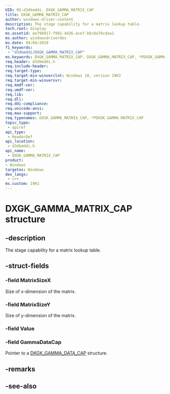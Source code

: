 ```yaml
---
UID: NS:d3dkmddi._DXGK_GAMMA_MATRIX_CAP
title: DXGK_GAMMA_MATRIX_CAP
author: windows-driver-content
description: The stage capability for a matrix lookup table.
tech.root: display
ms.assetid: ee798917-f982-4d26-ace7-bbc8a76cdaa1
ms.author: windowsdriverdev
ms.date: 04/04/2019
f1_keywords:
 - "d3dkmddi/DXGK_GAMMA_MATRIX_CAP"
ms.keywords: DXGK_GAMMA_MATRIX_CAP, DXGK_GAMMA_MATRIX_CAP, *PDXGK_GAMMA_MATRIX_CAP, 
req.header: d3dkmddi.h
req.include-header:
req.target-type:
req.target-min-winverclnt: Windows 10, version 1903
req.target-min-winversvr:
req.kmdf-ver:
req.umdf-ver:
req.lib:
req.dll:
req.ddi-compliance:
req.unicode-ansi:
req.max-support:
req.typenames: DXGK_GAMMA_MATRIX_CAP, *PDXGK_GAMMA_MATRIX_CAP
topic_type: 
 - apiref
api_type: 
 - HeaderDef
api_location: 
 - d3dkmddi.h
api_name: 
 - DXGK_GAMMA_MATRIX_CAP
product:
- Windows
targetos: Windows
dev_langs:
 - c++
ms.custom: 19H1
---
```


# DXGK_GAMMA_MATRIX_CAP structure

## -description

The stage capability for a matrix lookup table.

## -struct-fields

### -field MatrixSizeX

Size of x-dimension of the matrix.

### -field MatrixSizeY

Size of y-dimension of the matrix.

### -field Value
 
### -field GammaDataCap
 
Pointer to a [DKGK_GAMMA_DATA_CAP](ns-d3dkmddi-dkgk_gamma_data_cap.md) structure.

## -remarks

## -see-also
